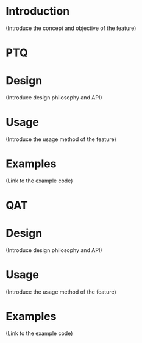 # Introduction
(Introduce the concept and objective of the feature)

PTQ
==================================================
# Design
(Introduce design philosophy and API)

# Usage
(Introduce the usage method of the feature)

# Examples
(Link to the example code)

QAT
==================================================
# Design
(Introduce design philosophy and API)

# Usage
(Introduce the usage method of the feature)

# Examples
(Link to the example code)
